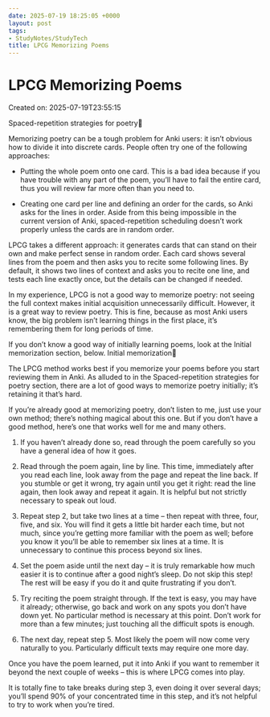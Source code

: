 ```yaml
---
date: 2025-07-19 18:25:05 +0000
layout: post
tags:
- StudyNotes/StudyTech
title: LPCG Memorizing Poems
---
```


# LPCG Memorizing Poems
Created on: 2025-07-19T23:55:15


Spaced-repetition strategies for poetry

Memorizing poetry can be a tough problem for Anki users: it isn’t obvious how to divide it into discrete cards. People often try one of the following approaches:

 - Putting the whole poem onto one card. This is a bad idea because if you have trouble with any part of the poem, you’ll have to fail the entire card, thus you will review far more often than you need to.

 - Creating one card per line and defining an order for the cards, so Anki asks for the lines in order. Aside from this being impossible in the current version of Anki, spaced-repetition scheduling doesn’t work properly unless the cards are in random order.

LPCG takes a different approach: it generates cards that can stand on their own and make perfect sense in random order. Each card shows several lines from the poem and then asks you to recite some following lines. By default, it shows two lines of context and asks you to recite one line, and tests each line exactly once, but the details can be changed if needed.

In my experience, LPCG is not a good way to memorize poetry: not seeing the full context makes initial acquisition unnecessarily difficult. However, it is a great way to review poetry. This is fine, because as most Anki users know, the big problem isn’t learning things in the first place, it’s remembering them for long periods of time.

If you don’t know a good way of initially learning poems, look at the Initial memorization section, below.
Initial memorization

The LPCG method works best if you memorize your poems before you start reviewing them in Anki. As alluded to in the Spaced-repetition strategies for poetry section, there are a lot of good ways to memorize poetry initially; it’s retaining it that’s hard.

If you’re already good at memorizing poetry, don’t listen to me, just use your own method; there’s nothing magical about this one. But if you don’t have a good method, here’s one that works well for me and many others.

1. If you haven’t already done so, read through the poem carefully so you have a general idea of how it goes.

2. Read through the poem again, line by line. This time, immediately after you read each line, look away from the page and repeat the line back. If you stumble or get it wrong, try again until you get it right: read the line again, then look away and repeat it again. It is helpful but not strictly necessary to speak out loud.

3. Repeat step 2, but take two lines at a time – then repeat with three, four, five, and six. You will find it gets a little bit harder each time, but not much, since you’re getting more familiar with the poem as well; before you know it you’ll be able to remember six lines at a time. It is unnecessary to continue this process beyond six lines.

4. Set the poem aside until the next day – it is truly remarkable how much easier it is to continue after a good night’s sleep. Do not skip this step! The rest will be easy if you do it and quite frustrating if you don’t.

5. Try reciting the poem straight through. If the text is easy, you may have it already; otherwise, go back and work on any spots you don’t have down yet. No particular method is necessary at this point. Don’t work for more than a few minutes; just touching all the difficult spots is enough.

6. The next day, repeat step 5. Most likely the poem will now come very naturally to you. Particularly difficult texts may require one more day.

Once you have the poem learned, put it into Anki if you want to remember it beyond the next couple of weeks – this is where LPCG comes into play.

It is totally fine to take breaks during step 3, even doing it over several days; you’ll spend 90% of your concentrated time in this step, and it’s not helpful to try to work when you’re tired.